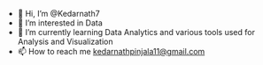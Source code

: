 - 👋 Hi, I’m @Kedarnath7
- 👀 I’m interested in Data
- 🌱 I’m currently learning Data Analytics and various tools used for Analysis and Visualization
- 📫 How to reach me kedarnathpinjala11@gmail.com

<!---
Kedarnath7/Kedarnath7 is a ✨ special ✨ repository because its `README.md` (this file) appears on your GitHub profile.
You can click the Preview link to take a look at your changes.
--->

